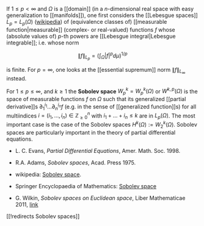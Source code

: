 If $1\leq p \lt \infty$ and $\Omega$ is a [[domain]] (in a $n$-dimensional real space with easy generalization to [[manifolds]]), one first considers the [[Lebesgue spaces]] $L_p = L_p(\Omega)$ ([wikipedia](http://en.wikipedia.org/wiki/Lp_space)) of (equivalence classes of) [[measurable function|measurable]] (complex- or real-valued) functions $f$ whose (absolute values of) $p$-th powers are [[Lebesgue integral|Lebesgue integrable]]; i.e. whose norm 

$$\| f\|_{L_p} = \left(\int_\Omega |f|^p d\mu\right)^{1/p}$$

is finite. For $p = \infty$, one looks at the [[essential supremum]] norm $\|f\|_{L_\infty}$ instead.

For $1\leq p \leq \infty$, and $k\geq 1$ the **Sobolev space** $W^k_p = W^k_p(\Omega)$ or $W^{k,p}(\Omega)$ is the space of measurable functions $f$ on $\Omega$ such that its generalized [[partial derivative]]s $\partial_1^{i_1}\ldots\partial_n^{i_n} f$ (e.g. in the sense of [[generalized function]]s) for all multiindices $i = (i_1,\ldots, i_n)\in\mathbb{Z}^n_{\geq 0}$ with $i_1+\ldots +i_n\leq k$ are in $L_p(\Omega)$. The most important case is the case of the Sobolev spaces $H^k(\Omega) := W^k_2(\Omega)$. Sobolev spaces are particularly important in the theory of partial differential equations. 

* L. C. Evans, _Partial Differential Equations_, Amer. Math. Soc. 1998.

* R.A. Adams, _Sobolev spaces_, Acad. Press 1975.

* wikipedia: [Sobolev space](http://en.wikipedia.org/wiki/Sobolev_space).

* Springer Encyclopaedia of Mathematics: [Sobolev space](http://eom.springer.de/S/s085980.htm)

* G. Wilkin, _Sobolev spaces on Euclidean space_, Liber Mathematicae 2011,  [link](http://math.colorado.edu/libermath/repositorium/article.php?doc=4)

[[!redirects Sobolev spaces]]